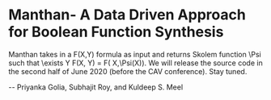 # Manthan- A Data Driven Approach for Boolean Function Synthesis

Manthan takes in a F(X,Y) formula as input and returns Skolem function \Psi such that \exists Y F(X, Y) = F( X,\Psi(X)). We will release the source code in the second half of June 2020 (before the CAV conference). Stay tuned.


--
Priyanka Golia, Subhajit Roy, and Kuldeep S. Meel
